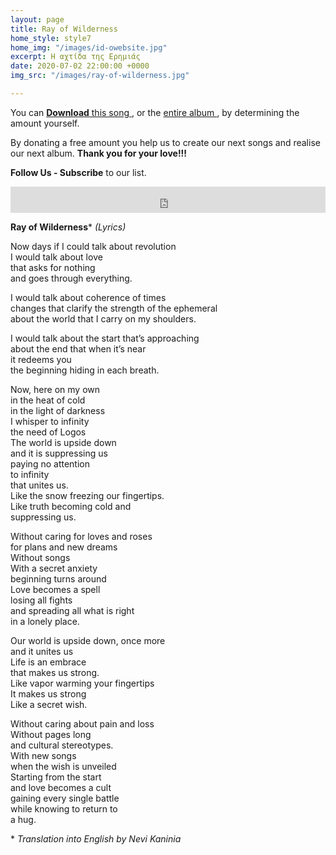 ```yaml
---
layout: page
title: Ray of Wilderness
home_style: style7
home_img: "/images/id-owebsite.jpg"
excerpt: Η αχτίδα της Ερημιάς
date: 2020-07-02 22:00:00 +0000
img_src: "/images/ray-of-wilderness.jpg"

---
```

You can <a href="https://imperfectid.bandcamp.com/track/--2" target="blank"> **Download** this song </a>, or the <a href="https://imperfectid.bandcamp.com/album/imperfect-id/" target="blank"> entire album </a>, by determining the amount yourself.

By donating a free amount you help us to create our next songs and realise our next album. **Thank you for your love!!!**

**Follow Us - Subscribe** to our list.

<iframe style="border: 0; width: 100%; height: 42px;" src="https://bandcamp.com/EmbeddedPlayer/album=2634321029/size=small/bgcol=ffffff/linkcol=0687f5/track=654809306/transparent=true/" seamless><a href="http://imperfectid.bandcamp.com/album/imperfect-id">Imperfect ID by Imperfect ID</a></iframe>

**Ray of Wilderness*** _(Lyrics)_

Now days if I could talk about revolution  
I would talk about love  
that asks for nothing  
and goes through everything.

I would talk about coherence of times  
changes that clarify the strength of the ephemeral  
about the world that I carry on my shoulders.

I would talk about the start that’s approaching  
about the end that when it’s near  
it redeems you  
the beginning hiding in each breath.

Now, here on my own  
in the heat of cold  
in the light of darkness  
I whisper to infinity  
the need of Logos  
The world is upside down  
and it is suppressing us  
paying no attention  
to infinity  
that unites us.  
Like the snow freezing our fingertips.  
Like truth becoming cold and  
suppressing us.

Without caring for loves and roses  
for plans and new dreams  
Without songs  
With a secret anxiety  
beginning turns around  
Love becomes a spell  
losing all fights  
and spreading all what is right  
in a lonely place.

Our world is upside down, once more  
and it unites us  
Life is an embrace  
that makes us strong.  
Like vapor warming your fingertips  
It makes us strong  
Like a secret wish.

Without caring about pain and loss  
Without pages long  
and cultural stereotypes.  
With new songs  
when the wish is unveiled  
Starting from the start  
and love becomes a cult  
gaining every single battle  
while knowing to return to  
a hug.

\* _Translation into English by Nevi Kaninia_